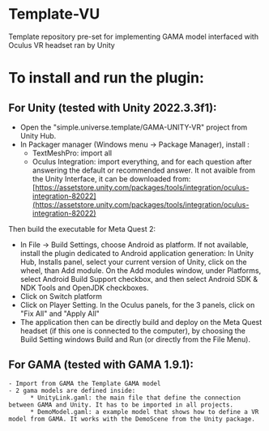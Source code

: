 # Template-VU
Template repository pre-set for implementing GAMA model interfaced with Oculus VR headset ran by Unity

# To install and run the plugin:

## For Unity (tested with Unity 2022.3.3f1):


 - Open the "simple.universe.template/GAMA-UNITY-VR" project from Unity Hub.
 - In Packager manager (Windows menu -> Package Manager), install :
      * TextMeshPro: import all
      * Oculus Integration: import everything, and for each question after answering the default or recommended answer. It not avaible from the Unity Interface, it can be downloaded from: [https://assetstore.unity.com/packages/tools/integration/oculus-integration-82022](https://assetstore.unity.com/packages/tools/integration/oculus-integration-82022)

Then build the executable for Meta Quest 2: 
 - In File -> Build Settings, choose Android as platform. If not available, install the plugin dedicated to Android application generation: In Unity Hub, Installs panel, select your current version of Unity, click on the wheel, than Add module. On the Add modules window, under Platforms, select Android Build Support checkbox, and then select Android SDK & NDK Tools and OpenJDK checkboxes.
 - Click on Switch platform
 - Click on Player Setting. In the Oculus panels, for the 3 panels, click on "Fix All" and "Apply All"
 - The application then can be directly build and deploy on the Meta Quest headset (if this one is connected to the computer), by choosing the Build Setting windows Build and Run (or directly from the File Menu).


## For GAMA (tested with GAMA 1.9.1):
    - Import from GAMA the Template GAMA model
    - 2 gama models are defined inside:
          * UnityLink.gaml: the main file that define the connection between GAMA and Unity. It has to be imported in all projects.
          * DemoModel.gaml: a example model that shows how to define a VR model from GAMA. It works with the DemoScene from the Unity package.
          
   



